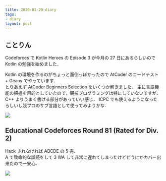 ```yaml
---
title: 2020-01-29-diary
tags:
- diary
layout: post
---
```


## ことりん
Codeforces で Kotlin Heroes の Episode 3 が今月の 27 日にあるらしいので Kotlin の勉強を始めました．  
<!-- more -->
Kotlin の環境を作るのがちょっと面倒っぽかったので AtCoder のコードテスト + Geany でやっています．  
とりあえず <a href="https://atcoder.jp/contests/abs">AtCoder Beginners Selection</a> をいくつか解きました．
主に言語機能の把握を目的としていたので，競技プログラミングは特にしていないですが．  
C++ よりうまく書ける部分があっていい感じ．
ICPC でも使えるようになったらしいし競プロのサブ言語として使ってみようかな．  

<img src="{{ site.baseurl}}/resources/2020-01-29-diary.png">

## Educational Codeforces Round 81 (Rated for Div. 2)
Hack されなければ ABCDE の 5 完．  
A で致命的な誤読をして 3 WA して非常に遅れてしまったけどどうにかカバー出来たので一安心． 

<img src="{{ site.baseurl}}/resources/2020-01-29-diary-edufo.png">